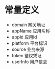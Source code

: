 # 常量定义
- domain 网关地址
- appName 应用名称
- appId 应用Id
- platform 平台标识
- source 业务来源
- token 鉴权凭证
- userInfo 用户信息
